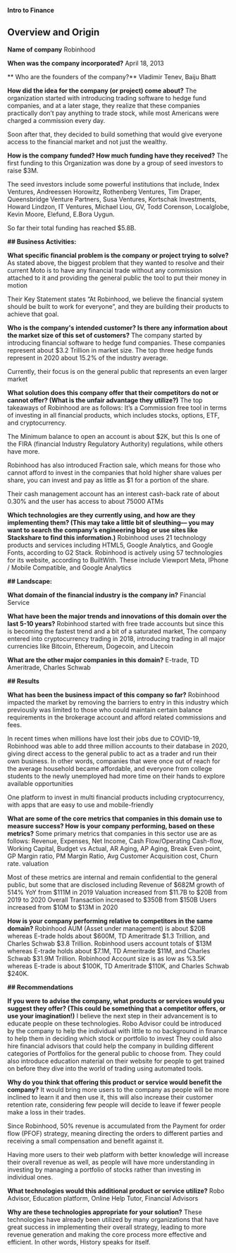 **Intro to Finance**

## Overview and Origin

**Name of company**
Robinhood

**When was the company incorporated?**
April 18, 2013

** Who are the founders of the company?**
Vladimir Tenev, Baiju Bhatt

**How did the idea for the company (or project) come about?**
The organization started with introducing trading software to hedge fund companies, and at a later stage, they realize that these companies practically don’t pay anything to trade stock, while most Americans were charged a commission every day.

Soon after that, they decided to build something that would give everyone access to the financial market and not just the wealthy.

**How is the company funded? How much funding have they received?**
The first funding to this Organization was done by a group of seed investors to raise $3M.

The seed investors include some powerful institutions that include, Index Ventures, Andreessen Horowitz, Rothenberg Ventures, Tim Draper, Queensbridge Venture Partners, Susa Ventures, Kortschak Investments, Howard Lindzon, IT Ventures, Michael Liou, GV, Todd Corenson, Localglobe, Kevin Moore, Elefund, E.Bora Uygun.

So far their total funding has reached $5.8B.


**## Business Activities:**

**What specific financial problem is the company or project trying to solve?**
As stated above, the biggest problem that they wanted to resolve and their current Moto is to have any financial trade without any commission attached to it and providing the general public the tool to put their money in motion

Their Key Statement states “At Robinhood, we believe the financial system should be built to work for everyone”, and they are building their products to achieve that goal.

**Who is the company's intended customer?  Is there any information about the market size of this set of customers?**
The company started by introducing financial software to hedge fund companies. These companies represent about $3.2 Trillion in market size. The top three hedge funds represent in 2020 about 15.2% of the industry average.

Currently, their focus is on the general public that represents an even larger market

**What solution does this company offer that their competitors do not or cannot offer? (What is the unfair advantage they utilize?)**
The top takeaways of Robinhood are as follows:
It’s a Commission free tool in terms of investing in all financial products, which includes stocks, options, ETF, and cryptocurrency.

The Minimum balance to open an account is about $2K, but this Is one of the FIRA (financial Industry Regulatory Authority) regulations, while others have more.

Robinhood has also introduced Fraction sale, which means for those who cannot afford to invest in the companies that hold higher share values per share, you can invest and pay as little as $1 for a portion of the share.

Their cash management account has an interest cash-back rate of about 0.30% and the user has access to about 75000 ATMs

**Which technologies are they currently using, and how are they implementing them? (This may take a little bit of sleuthing–– you may want to search the company’s engineering blog or use sites like Stackshare to find this information.)**
Robinhood uses 21 technology products and services including HTML5, Google Analytics, and Google Fonts, according to G2 Stack. Robinhood is actively using 57 technologies for its website, according to BuiltWith. These include Viewport Meta, IPhone / Mobile Compatible, and Google Analytics 

**## Landscape:**

**What domain of the financial industry is the company in?**
Financial Service

**What have been the major trends and innovations of this domain over the last 5-10 years?**
Robinhood started with free trade accounts but since this is becoming the fastest trend and a bit of a saturated market, The company entered into cryptocurrency trading in 2018, introducing trading in all major currencies like Bitcoin, Ethereum, Dogecoin, and Litecoin

**What are the other major companies in this domain?**
E-trade, TD Ameritrade, Charles Schwab

**## Results**

**What has been the business impact of this company so far?**
Robinhood impacted the market by removing the barriers to entry in this industry which previously was limited to those who could maintain certain balance requirements in the brokerage account and afford related commissions and fees.

In recent times when millions have lost their jobs due to COVID-19, Robinhood was able to add three million accounts to their database in 2020, giving direct access to the general public to act as a trader and run their own business. In other words, companies that were once out of reach for the average household became affordable, and everyone from college students to the newly unemployed had more time on their hands to explore available opportunities

One platform to invest in multi financial products including cryptocurrency, with apps that are easy to use and mobile-friendly

**What are some of the core metrics that companies in this domain use to measure success? How is your company performing, based on these metrics?**
Some primary metrics that companies in this sector use are as follows:
Revenue, Expenses, Net Income, Cash Flow/Operating Cash-flow, Working Capital, Budget vs Actual, AR Aging, AP Aging, Break Even point, GP Margin ratio, PM Margin Ratio, Avg Customer Acquisition cost, Churn rate. valuation

Most of these metrics are internal and remain confidential to the general public, but some that are disclosed including 
Revenue of $682M growth of 514% YoY from $111M in 2019
Valuation increased from $11.7B to $20B from 2019 to 2020
Overall Transaction increased to $350B from $150B
Users increased from $10M to $13M in 2020


**How is your company performing relative to competitors in the same domain?**
Robinhood AUM (Asset under management) is about $20B whereas E-trade holds about $600M, TD Ameritrade $1.3 Trillion, and Charles Schwab $3.8 Trillion.
Robinhood users account totals of $13M whereas E-trade holds about $7.1M, TD Ameritrade $11M, and Charles Schwab $31.9M Trillion.
Robinhood Account size is as low as %3.5K whereas E-trade is about $100K, TD Ameritrade $110K, and Charles Schwab $240K.


**## Recommendations**

**If you were to advise the company, what products or services would you suggest they offer? (This could be something that a competitor offers, or use your imagination!)**
I believe the next step in their advancement is to educate people on these technologies.
Robo Advisor could be introduced by the company to help the individual with little to no background in finance to help them in deciding which stock or portfolio to invest
They could also hire financial advisors that could help the company in building different categories of Portfolios for the general public to choose from.
They could also introduce education material on their website for people to get trained on before they dive into the world of trading using automated tools.


**Why do you think that offering this product or service would benefit the company?**
It would bring more users to the company as people will be more inclined to learn it and then use it, this will also increase their customer retention rate, considering few people will decide to leave if fewer people make a loss in their trades.

Since Robinhood, 50% revenue is accumulated from the Payment for order flow (PFOF) strategy, meaning directing the orders to different parties and receiving a small compensation and benefit against it.

Having more users to their web platform with better knowledge will increase their overall revenue as well, as people will have more understanding in investing by managing a portfolio of stocks rather than investing in individual ones.

**What technologies would this additional product or service utilize?**
Robo Advisor, Education platform, Online Help Tutor, Financial Advisors

**Why are these technologies appropriate for your solution?**
These technologies have already been utilized by many organizations that have great success in implementing their overall strategy, leading to more revenue generation and making the core process more effective and efficient.
In other words, History speaks for itself.
